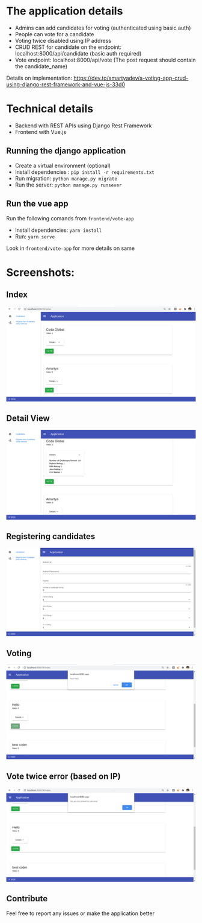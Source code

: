 # The application details

- Admins can add candidates for voting (authenticated using basic auth)
- People can vote for a candidate
- Voting twice disabled using IP address
- CRUD REST for candidate on the endpoint: localhost:8000/api/candidate (basic auth required)
- Vote endpoint: localhost:8000/api/vote (The post request should contain the candidate_name)

Details on implementation: https://dev.to/amartyadev/a-voting-app-crud-using-django-rest-framework-and-vue-js-33d0

# Technical details

- Backend with REST APIs using Django Rest Framework
- Frontend with Vue.js

## Running the django application
- Create a virtual environment (optional)
- Install dependencies : `pip install -r requirements.txt`
- Run migration: `python manage.py migrate`
- Run the server: `python manage.py runsever`

## Run the vue app
Run the following comands from `frontend/vote-app`

- Install dependencies: `yarn install`
- Run: `yarn serve`

Look in `frontend/vote-app` for more details on same

# Screenshots:

## Index
![index](screenshots/1.png)

## Detail View
![details](screenshots/2.png)

## Registering candidates
![register](screenshots/3.png)

## Voting
![vote](screenshots/4.png)

## Vote twice error (based on IP)
![error](screenshots/5.png)

## Contribute
Feel free to report any issues or make the application better
